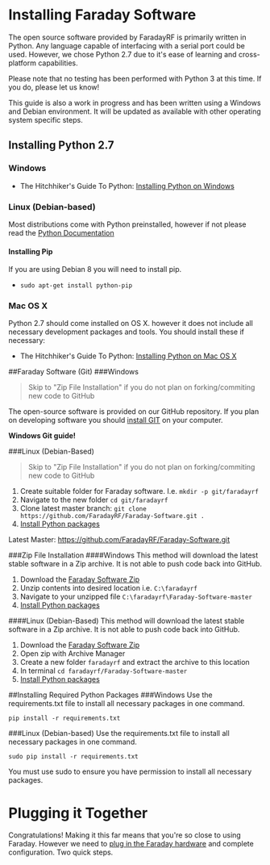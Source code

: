 # Installing Faraday Software
The open source software provided by FaradayRF is primarily written in Python. Any language capable of interfacing with a serial port could be used. However, we chose Python 2.7 due to it's ease of learning and cross-platform capabilities.

Please note that no testing has been performed with Python 3 at this time. If you do, please let us know!

This guide is also a work in progress and has been written using a Windows and Debian environment. It will be updated as available with other operating system specific steps.

## Installing Python 2.7
### Windows
 * The Hitchhiker's Guide To Python: [Installing Python on Windows](http://docs.python-guide.org/en/latest/starting/install/win/)
 
### Linux (Debian-based)
Most distributions come with Python preinstalled, however if not please read the [Python Documentation](https://docs.python.org/2/using/unix.html#getting-and-installing-the-latest-version-of-python)

#### Installing Pip
If you are using Debian 8 you will need to install pip.
 * ```sudo apt-get install python-pip```

### Mac OS X
Python 2.7 should come installed on OS X. however it does not include all necessary development packages and tools. You should install these if necessary:
 * The Hitchhiker's Guide To Python: [Installing Python on Mac OS X](http://docs.python-guide.org/en/latest/starting/install/osx/)
 
##Faraday Software (Git)
###Windows
> Skip to "Zip File Installation" if you do not plan on forking/commiting new code to GitHub

The open-source software is provided on our GitHub repository. If you plan on developing software you should [install GIT](https://git-scm.com/) on your computer.

**Windows Git guide!**

###Linux (Debian-Based)
> Skip to "Zip File Installation" if you do not plan on forking/commiting new code to GitHub

 1. Create suitable folder for Faraday software. I.e. ```mkdir -p git/faradayrf```
 2. Navigate to the new folder ```cd git/faradayrf```
 3. Clone latest master branch: ```git clone https://github.com/FaradayRF/Faraday-Software.git .```
 4. [Install Python packages](installing-software.md#installing-required-python-packages)

Latest Master: https://github.com/FaradayRF/Faraday-Software.git

###Zip File Installation
####Windows
This method will download the latest stable software in a Zip archive. It is not able to push code back into GitHub.
 1. Download the [Faraday Software Zip](https://github.com/FaradayRF/Faraday-Software/archive/master.zip)
 3. Unzip contents into desired location i.e. ```C:\faradayrf```
 4. Navigate to your unzipped file ```C:\faradayrf\Faraday-Software-master```
 5. [Install Python packages](/installing-software.md#windows-3)
 
####Linux (Debian-Based)
This method will download the latest stable software in a Zip archive. It is not able to push code back into GitHub.
 1. Download the [Faraday Software Zip](https://github.com/FaradayRF/Faraday-Software/archive/master.zip)
 2. Open zip with Archive Manager
 3. Create a new folder ```faradayrf``` and extract the archive to this location
 4. In terminal ```cd faradayrf/Faraday-Software-master```
 5. [Install Python packages](/installing-software.md#linux-debian-based-3)

##Installing Required Python Packages
###Windows
Use the requirements.txt file to install all necessary packages in one command.

 ```pip install -r requirements.txt```
 
###Linux (Debian-based)
Use the requirements.txt file to install all necessary packages in one command.

```sudo pip install -r requirements.txt```

You must use sudo to ensure you have permission to install all necessary packages.
 
# Plugging it Together
Congratulations! Making it this far means that you're so close to using Faraday. However we need to [plug in the Faraday hardware](connecting-hardware.md) and complete configuration. Two quick steps.
